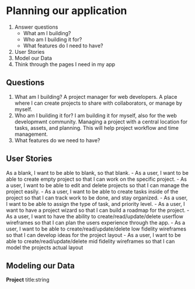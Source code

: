 # Planning our application

1. Answer questions
	- What am I building?
	- Who am I building it for?
	- What features do I need to have?
2. User Stories
3. Model our Data
4. Think through the pages I need in my app

## Questions

1. What am I building? A project manager for web developers. A place where I can create projects to share with collaborators, or manage by myself.   
2. Who am I building it for?  I am building it for myself, also for the web developmwnt community. Managing a project with a central location for tasks, assets, and planning. This will help project workflow and time management.
3. What features do we need to have?

## User Stories
As a blank, I want to be able to blank, so that blank.
	- As a user, I want to be able to create empty project so that I can work on the specific project.
	- As a user, I want to be able to edit and delete projects so that I can manage the project easily.
	- As a user, I want to be able to create tasks inside of the project so that I can track work to be done, and stay organized.
	- As a user, I want to be able to assign the type of task, and priority level.
	- As a user, I want to have a project wizard so that I can build a roadmap for the project.
	- As a user, I want to have the ability to create/read/update/delete userflow wireframes so that I can plan the users experience through the app.
	- As a user, I want to be able to create/read/update/delete low fidelity wireframes so that I can develop ideas for the project layout
	- As a user, I want to be able to create/read/update/delete mid fidelity wireframes so that I can model the projects actual layout
	
	

## Modeling our Data

**Project**
title:string

	


